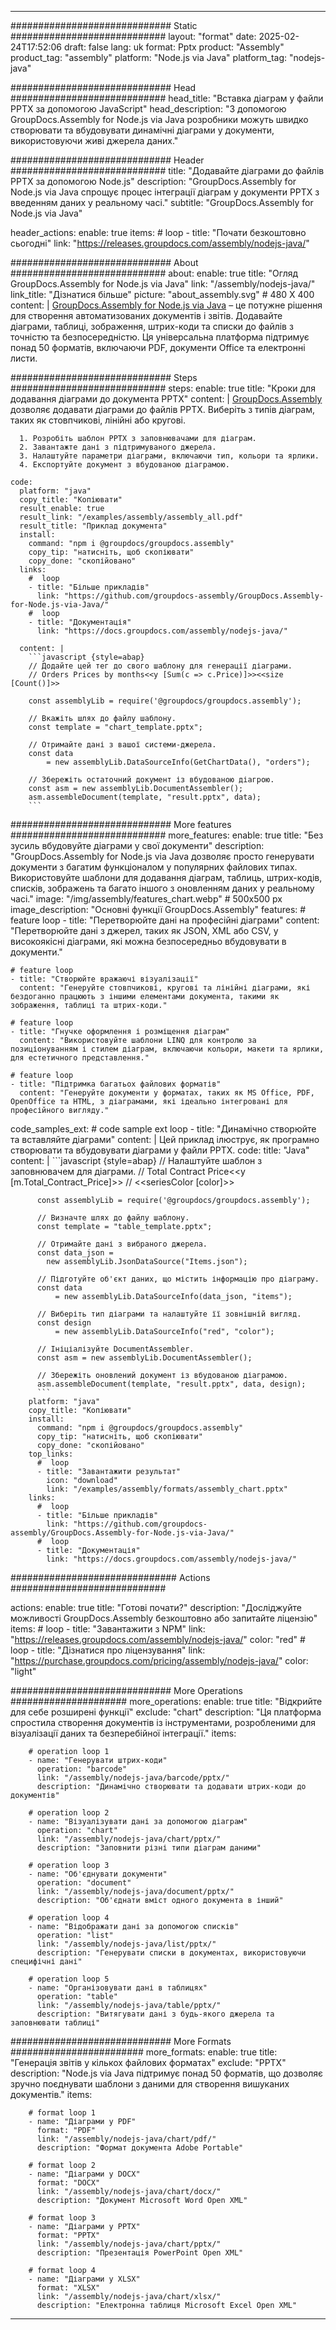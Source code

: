 



---
############################# Static ############################
layout: "format"
date:  2025-02-24T17:52:06
draft: false
lang: uk
format: Pptx
product: "Assembly"
product_tag: "assembly"
platform: "Node.js via Java"
platform_tag: "nodejs-java"

############################# Head ############################
head_title: "Вставка діаграм у файли PPTX за допомогою JavaScript"
head_description: "З допомогою GroupDocs.Assembly for Node.js via Java розробники можуть швидко створювати та вбудовувати динамічні діаграми у документи, використовуючи живі джерела даних."

############################# Header ############################
title: "Додавайте діаграми до файлів PPTX за допомогою Node.js" 
description: "GroupDocs.Assembly for Node.js via Java спрощує процес інтеграції діаграм у документи PPTX з введенням даних у реальному часі."
subtitle: "GroupDocs.Assembly for Node.js via Java" 

header_actions:
  enable: true
  items:
    #  loop
    - title: "Почати безкоштовно сьогодні"
      link: "https://releases.groupdocs.com/assembly/nodejs-java/"
      
############################# About ############################
about:
    enable: true
    title: "Огляд GroupDocs.Assembly for Node.js via Java"
    link: "/assembly/nodejs-java/"
    link_title: "Дізнатися більше"
    picture: "about_assembly.svg" # 480 X 400
    content: |
       [GroupDocs.Assembly for Node.js via Java](/assembly/nodejs-java/) – це потужне рішення для створення автоматизованих документів і звітів. Додавайте діаграми, таблиці, зображення, штрих-коди та списки до файлів з точністю та безпосередністю. Ця універсальна платформа підтримує понад 50 форматів, включаючи PDF, документи Office та електронні листи.

############################# Steps ############################
steps:
    enable: true
    title: "Кроки для додавання діаграми до документа PPTX"
    content: |
      [GroupDocs.Assembly](/assembly/nodejs-java/) дозволяє додавати діаграми до файлів PPTX. Виберіть з типів діаграм, таких як стовпчикові, лінійні або кругові.
      
      1. Розробіть шаблон PPTX з заповнювачами для діаграм.
      2. Завантажте дані з підтримуваного джерела.
      3. Налаштуйте параметри діаграми, включаючи тип, кольори та ярлики.
      4. Експортуйте документ з вбудованою діаграмою.
   
    code:
      platform: "java"
      copy_title: "Копіювати"
      result_enable: true
      result_link: "/examples/assembly/assembly_all.pdf"
      result_title: "Приклад документа"
      install:
        command: "npm i @groupdocs/groupdocs.assembly"
        copy_tip: "натисніть, щоб скопіювати"
        copy_done: "скопійовано"
      links:
        #  loop
        - title: "Більше прикладів"
          link: "https://github.com/groupdocs-assembly/GroupDocs.Assembly-for-Node.js-via-Java/"
        #  loop
        - title: "Документація"
          link: "https://docs.groupdocs.com/assembly/nodejs-java/"
          
      content: |
        ```javascript {style=abap}
        // Додайте цей тег до свого шаблону для генерації діаграми.
        // Orders Prices by months<<y [Sum(c => c.Price)]>><<size [Count()]>>
    
        const assemblyLib = require('@groupdocs/groupdocs.assembly');

        // Вкажіть шлях до файлу шаблону.
        const template = "chart_template.pptx";

        // Отримайте дані з вашої системи-джерела.
        const data 
            = new assemblyLib.DataSourceInfo(GetChartData(), "orders");

        // Збережіть остаточний документ із вбудованою діагрою.
        const asm = new assemblyLib.DocumentAssembler();
        asm.assembleDocument(template, "result.pptx", data);
        ```           

############################# More features ############################
more_features:
  enable: true
  title: "Без зусиль вбудовуйте діаграми у свої документи"
  description: "GroupDocs.Assembly for Node.js via Java дозволяє просто генерувати документи з багатим функціоналом у популярних файлових типах. Використовуйте шаблони для додавання діаграм, таблиць, штрих-кодів, списків, зображень та багато іншого з оновленням даних у реальному часі."
  image: "/img/assembly/features_chart.webp" # 500x500 px
  image_description: "Основні функції GroupDocs.Assembly"
  features:
    # feature loop
    - title: "Перетворюйте дані на професійні діаграми"
      content: "Перетворюйте дані з джерел, таких як JSON, XML або CSV, у високоякісні діаграми, які можна безпосередньо вбудовувати в документи."

    # feature loop
    - title: "Створюйте вражаючі візуалізації"
      content: "Генеруйте стовпчикові, кругові та лінійні діаграми, які бездоганно працюють з іншими елементами документа, такими як зображення, таблиці та штрих-коди."

    # feature loop
    - title: "Гнучке оформлення і розміщення діаграм"
      content: "Використовуйте шаблони LINQ для контролю за позиціонуванням і стилем діаграм, включаючи кольори, макети та ярлики, для естетичного представлення."

    # feature loop
    - title: "Підтримка багатьох файлових форматів"
      content: "Генеруйте документи у форматах, таких як MS Office, PDF, OpenOffice та HTML, з діаграмами, які ідеально інтегровані для професійного вигляду."
      
  code_samples_ext:
    # code sample ext loop
    - title: "Динамічно створюйте та вставляйте діаграми"
      content: |
        Цей приклад ілюструє, як програмно створювати та вбудовувати діаграми у файли PPTX.
      code:
        title: "Java"
        content: |
          ```javascript {style=abap}
          // Налаштуйте шаблон з заповнювачем для діаграми.
          // Total Contract Price<<y [m.Total_Contract_Price]>>
          // <<seriesColor [color]>>
          
          const assemblyLib = require('@groupdocs/groupdocs.assembly');

          // Визначте шлях до файлу шаблону.
          const template = "table_template.pptx";

          // Отримайте дані з вибраного джерела.
          const data_json = 
            new assemblyLib.JsonDataSource("Items.json");

          // Підготуйте об'єкт даних, що містить інформацію про діаграму.
          const data 
              = new assemblyLib.DataSourceInfo(data_json, "items");

          // Виберіть тип діаграми та налаштуйте її зовнішній вигляд.
          const design 
              = new assemblyLib.DataSourceInfo("red", "color");

          // Ініціалізуйте DocumentAssembler.
          const asm = new assemblyLib.DocumentAssembler();

          // Збережіть оновлений документ із вбудованою діаграмою.
          asm.assembleDocument(template, "result.pptx", data, design);
          ```
        platform: "java"
        copy_title: "Копіювати"
        install:
          command: "npm i @groupdocs/groupdocs.assembly"
          copy_tip: "натисніть, щоб скопіювати"
          copy_done: "скопійовано"
        top_links:
          #  loop
          - title: "Завантажити результат"
            icon: "download"
            link: "/examples/assembly/formats/assembly_chart.pptx"
        links:
          #  loop
          - title: "Більше прикладів"
            link: "https://github.com/groupdocs-assembly/GroupDocs.Assembly-for-Node.js-via-Java/"
          #  loop
          - title: "Документація"
            link: "https://docs.groupdocs.com/assembly/nodejs-java/"
            

            


############################## Actions ############################

actions:
  enable: true
  title: "Готові почати?"
  description: "Досліджуйте можливості GroupDocs.Assembly безкоштовно або запитайте ліцензію"
  items:
    #  loop
    - title: "Завантажити з NPM"
      link: "https://releases.groupdocs.com/assembly/nodejs-java/"
      color: "red"
        #  loop
    - title: "Дізнатися про ліцензування"
      link: "https://purchase.groupdocs.com/pricing/assembly/nodejs-java/"
      color: "light"


############################# More Operations #####################
more_operations:
    enable: true
    title: "Відкрийте для себе розширені функції"
    exclude: "chart"
    description: "Ця платформа спростила створення документів із інструментами, розробленими для візуалізації даних та безперебійної інтеграції."
    items: 
          
        # operation loop 1
        - name: "Генерувати штрих-коди"
          operation: "barcode"
          link: "/assembly/nodejs-java/barcode/pptx/"
          description: "Динамічно створювати та додавати штрих-коди до документів"

        # operation loop 2
        - name: "Візуалізувати дані за допомогою діаграм"
          operation: "chart"
          link: "/assembly/nodejs-java/chart/pptx/"
          description: "Заповнити різні типи діаграм даними"

        # operation loop 3
        - name: "Об'єднувати документи"
          operation: "document"
          link: "/assembly/nodejs-java/document/pptx/"
          description: "Об'єднати вміст одного документа в інший"

        # operation loop 4
        - name: "Відображати дані за допомогою списків"
          operation: "list"
          link: "/assembly/nodejs-java/list/pptx/"
          description: "Генерувати списки в документах, використовуючи специфічні дані"

        # operation loop 5
        - name: "Організовувати дані в таблицях"
          operation: "table"
          link: "/assembly/nodejs-java/table/pptx/"
          description: "Витягувати дані з будь-якого джерела та заповнювати таблиці"
         
          
############################# More Formats ########################
more_formats:
    enable: true
    title: "Генерація звітів у кількох файлових форматах"
    exclude: "PPTX"
    description: "Node.js via Java підтримує понад 50 форматів, що дозволяє зручно поєднувати шаблони з даними для створення вишуканих документів."
    items: 
          
        # format loop 1
        - name: "Діаграми у PDF"
          format: "PDF"
          link: "/assembly/nodejs-java/chart/pdf/"
          description: "Формат документа Adobe Portable"
          
        # format loop 2
        - name: "Діаграми у DOCX"
          format: "DOCX"
          link: "/assembly/nodejs-java/chart/docx/"
          description: "Документ Microsoft Word Open XML"
          
        # format loop 3
        - name: "Діаграми у PPTX"
          format: "PPTX"
          link: "/assembly/nodejs-java/chart/pptx/"
          description: "Презентація PowerPoint Open XML"
          
        # format loop 4
        - name: "Діаграми у XLSX"
          format: "XLSX"
          link: "/assembly/nodejs-java/chart/xlsx/"
          description: "Електронна таблиця Microsoft Excel Open XML"


          

---